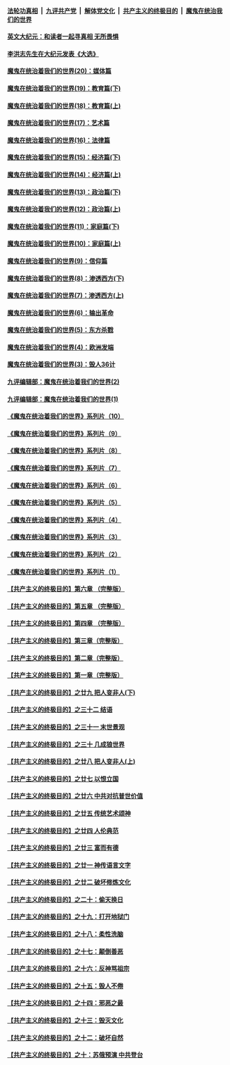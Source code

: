####  [法轮功真相](../../../../basic/blob/master/README.md?t=11172203) &nbsp;|&nbsp; [九评共产党](../../../../9ping.md/blob/master/README.md?t=11172203) &nbsp;|&nbsp; [解体党文化](../../../../jtdwh.md/blob/master/README.md?t=11172203)  &nbsp;|&nbsp; [共产主义的终极目的](../../../../gczydzjmd.md/blob/master/README.md?t=11172203) &nbsp;|&nbsp; [魔鬼在统治我们的世界](../../../../mgztzwmdsj.md/blob/master/README.md?t=11172203) 

#### [英文大纪元：和读者一起寻真相 无所畏惧](../pages/nsc422/n12542027.md?t=11172203) 

#### [李洪志先生在大纪元发表《大选》](../pages/nsc422/n12534746.md?t=11172203) 

#### [魔鬼在统治着我们的世界(20)：媒体篇](../pages/nsc422/n10586579.md?t=11172203) 

#### [魔鬼在统治着我们的世界(19)：教育篇(下)](../pages/nsc422/n10564808.md?t=11172203) 

#### [魔鬼在统治着我们的世界(18)：教育篇(上)](../pages/nsc422/n10526970.md?t=11172203) 

#### [魔鬼在统治着我们的世界(17)：艺术篇](../pages/nsc422/n10499093.md?t=11172203) 

#### [魔鬼在统治着我们的世界(16)：法律篇](../pages/nsc422/n10485969.md?t=11172203) 

#### [魔鬼在统治着我们的世界(15)：经济篇(下)](../pages/nsc422/n10469975.md?t=11172203) 

#### [魔鬼在统治着我们的世界(14)：经济篇(上)](../pages/nsc422/n10457370.md?t=11172203) 

#### [魔鬼在统治着我们的世界(13)：政治篇(下)](../pages/nsc422/n10448270.md?t=11172203) 

#### [魔鬼在统治着我们的世界(12)：政治篇(上)](../pages/nsc422/n10444576.md?t=11172203) 

#### [魔鬼在统治着我们的世界(11)：家庭篇(下)](../pages/nsc422/n10440961.md?t=11172203) 

#### [魔鬼在统治着我们的世界(10)：家庭篇(上)](../pages/nsc422/n10435448.md?t=11172203) 

#### [魔鬼在统治着我们的世界(9)：信仰篇](../pages/nsc422/n10432159.md?t=11172203) 

#### [魔鬼在统治着我们的世界(8)：渗透西方(下)](../pages/nsc422/n10429603.md?t=11172203) 

#### [魔鬼在统治着我们的世界(7)：渗透西方(上)](../pages/nsc422/n10426013.md?t=11172203) 

#### [魔鬼在统治着我们的世界(6)：输出革命](../pages/nsc422/n10421536.md?t=11172203) 

#### [魔鬼在统治着我们的世界(5)：东方杀戮](../pages/nsc422/n10417707.md?t=11172203) 

#### [魔鬼在统治着我们的世界(4)：欧洲发端](../pages/nsc422/n10414890.md?t=11172203) 

#### [魔鬼在统治着我们的世界(3)：毁人36计](../pages/nsc422/n10411583.md?t=11172203) 

#### [九评编辑部：魔鬼在统治着我们的世界(2)](../pages/nsc422/n10410036.md?t=11172203) 

#### [九评编辑部：魔鬼在统治着我们的世界(1)](../pages/nsc422/n10406825.md?t=11172203) 

#### [《魔鬼在统治着我们的世界》系列片（10）](../pages/nsc422/n12292670.md?t=11172203) 

#### [《魔鬼在统治着我们的世界》系列片（9）](../pages/nsc422/n12290859.md?t=11172203) 

#### [《魔鬼在统治着我们的世界》系列片（8）](../pages/nsc422/n12287445.md?t=11172203) 

#### [《魔鬼在统治着我们的世界》系列片（7）](../pages/nsc422/n12283425.md?t=11172203) 

#### [《魔鬼在统治着我们的世界》系列片（6）](../pages/nsc422/n12282314.md?t=11172203) 

#### [《魔鬼在统治着我们的世界》系列片（5）](../pages/nsc422/n12281419.md?t=11172203) 

#### [《魔鬼在统治着我们的世界》系列片（4）](../pages/nsc422/n12274024.md?t=11172203) 

#### [《魔鬼在统治着我们的世界》系列片（3）](../pages/nsc422/n12271322.md?t=11172203) 

#### [《魔鬼在统治着我们的世界》系列片（2）](../pages/nsc422/n12269049.md?t=11172203) 

#### [《魔鬼在统治着我们的世界》系列片（1）](../pages/nsc422/n12267575.md?t=11172203) 

#### [【共产主义的终极目的】第六章 （完整版）](../pages/nsc422/n11428913.md?t=11172203) 

#### [【共产主义的终极目的】第五章 （完整版）](../pages/nsc422/n11428912.md?t=11172203) 

#### [【共产主义的终极目的】第四章 （完整版）](../pages/nsc422/n11428907.md?t=11172203) 

#### [【共产主义的终极目的】第三章（完整版）](../pages/nsc422/n11428848.md?t=11172203) 

#### [【共产主义的终极目的】第二章（完整版）](../pages/nsc422/n11428831.md?t=11172203) 

#### [【共产主义的终极目的】第一章（完整版）](../pages/nsc422/n11417651.md?t=11172203) 

#### [【共产主义的终极目的】之廿九 把人变非人(下)](../pages/nsc422/n11344140.md?t=11172203) 

#### [【共产主义的终极目的】之三十二 结语](../pages/nsc422/n11360535.md?t=11172203) 

#### [【共产主义的终极目的】之三十一 末世景观](../pages/nsc422/n11351129.md?t=11172203) 

#### [【共产主义的终极目的】之三十 几成狼世界](../pages/nsc422/n11348280.md?t=11172203) 

#### [【共产主义的终极目的】之廿八 把人变非人(上)](../pages/nsc422/n11340492.md?t=11172203) 

#### [【共产主义的终极目的】之廿七 以恨立国](../pages/nsc422/n11336944.md?t=11172203) 

#### [【共产主义的终极目的】之廿六 中共对抗普世价值](../pages/nsc422/n11324785.md?t=11172203) 

#### [【共产主义的终极目的】之廿五 传统艺术颂神](../pages/nsc422/n11296396.md?t=11172203) 

#### [【共产主义的终极目的】之廿四 人伦典范](../pages/nsc422/n11296397.md?t=11172203) 

#### [【共产主义的终极目的】之廿三 富而有德](../pages/nsc422/n11283598.md?t=11172203) 

#### [【共产主义的终极目的】之廿一 神传语言文字](../pages/nsc422/n11263265.md?t=11172203) 

#### [【共产主义的终极目的】之廿二 破坏修炼文化](../pages/nsc422/n11245728.md?t=11172203) 

#### [【共产主义的终极目的】之二十：偷天换日](../pages/nsc422/n11238846.md?t=11172203) 

#### [【共产主义的终极目的】之十九：打开地狱门](../pages/nsc422/n11206376.md?t=11172203) 

#### [【共产主义的终极目的】之十八：柔性洗脑](../pages/nsc422/n11199994.md?t=11172203) 

#### [【共产主义的终极目的】之十七：颠倒善恶](../pages/nsc422/n11179782.md?t=11172203) 

#### [【共产主义的终极目的】之十六：反神骂祖宗](../pages/nsc422/n11166798.md?t=11172203) 

#### [【共产主义的终极目的】之十五：毁人不倦](../pages/nsc422/n11166792.md?t=11172203) 

#### [【共产主义的终极目的】之十四：邪恶之最](../pages/nsc422/n11150249.md?t=11172203) 

#### [【共产主义的终极目的】之十三：毁灭文化](../pages/nsc422/n11135227.md?t=11172203) 

#### [【共产主义的终极目的】之十二：破坏自然](../pages/nsc422/n11135214.md?t=11172203) 

#### [【共产主义的终极目的】之十：苏俄预演 中共登台](../pages/nsc422/n11118424.md?t=11172203) 

